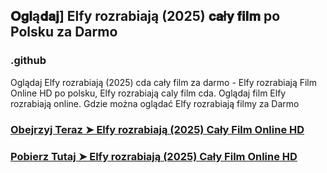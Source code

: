 ## 𝐎𝐠𝐥ą𝐝𝐚𝐣] Elfy rozrabiają (2025) 𝐜𝐚ł𝐲 𝐟𝐢𝐥𝐦 po Polsku za Darmo

### .github

Oglądaj Elfy rozrabiają (2025) cda cały film za darmo - Elfy rozrabiają Film Online HD po polsku, Elfy rozrabiają caly film cda. Oglądaj film Elfy rozrabiają online. Gdzie można oglądać Elfy rozrabiają filmy za Darmo

### [Obejrzyj Teraz ➤ Elfy rozrabiają (2025) Cały Film Online HD](https://watching4khdmovies.blogspot.com/2025/03/elfy-rozrabiaja.html)

### [Pobierz Tutaj ➤ Elfy rozrabiają (2025) Cały Film Online HD](https://watching4khdmovies.blogspot.com/2025/03/elfy-rozrabiaja.html)
